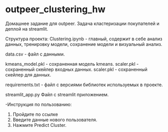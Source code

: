 # outpeer_clustering_hw
Домашнее задание для outpeer. Задача кластеризации покупателей и деплой на streamlit.

Структура проекта:
Clustering.ipynb - главный, содержит в себе анализ данных, тренировку модели, сохранение модели и визуальный анализ.

data.csv - файл с данными.

kmeans_model.pkl - сохраненная модель kmeans. scaler.pkl - сохраненный скейлер входных данных. scaler.pkl - сохраненный скейлер для данных.

requirements.txt - файл с версиями библиотек используемых в проекте.

streamlit_app.py Файл с streamlit приложением.

-Инструкция по пользованию:

1. Пройдите по ссылке
2. Введите данные нового пользователя.
3. Нажмите Predict Cluster.
